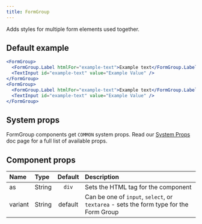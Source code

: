 ```yaml
---
title: FormGroup
---
```


Adds styles for multiple form elements used together.

## Default example

```jsx live
<FormGroup>
  <FormGroup.Label htmlFor="example-text">Example text</FormGroup.Label>
  <TextInput id="example-text" value="Example Value" />
</FormGroup>
<FormGroup>
  <FormGroup.Label htmlFor="example-text">Example text</FormGroup.Label>
  <TextInput id="example-text" value="Example Value" />
</FormGroup>
```

## System props

FormGroup components get `COMMON` system props. Read our [System Props](/system-props) doc page for a full list of available props.

## Component props

| Name    | Type   | Default | Description                                                                            |
| :------ | :----- | :-----: | :------------------------------------------------------------------------------------- |
| as      | String |  `div`  | Sets the HTML tag for the component                                                    |
| variant | String | default | Can be one of `input`, `select`, or `textarea` - sets the form type for the Form Group |
